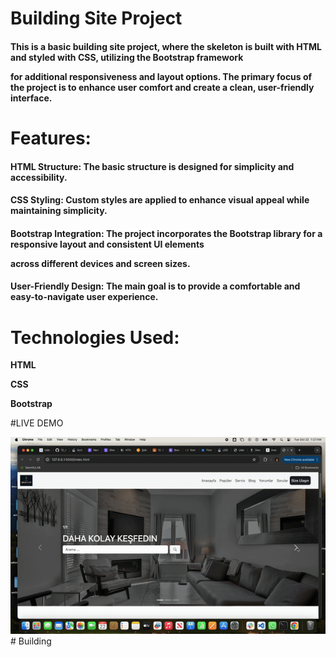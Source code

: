 # Building Site Project

<h4>This is a basic building site project, where the skeleton is built with HTML and styled with CSS, utilizing the Bootstrap framework

for additional responsiveness and layout options. The primary focus of the project is to enhance user comfort and create a clean, user-friendly interface.</h4>

<h1>Features:</h1>

<h4><b>HTML Structure:</b>  The basic structure is designed for simplicity and accessibility.</h4>


<h4><b>CSS Styling:</b>  Custom styles are applied to enhance visual appeal while maintaining simplicity.</h4>


<h4><b>Bootstrap Integration:</b>  The project incorporates the Bootstrap library for a responsive layout and consistent UI elements 

across different devices and screen sizes.</h4>

<h4><b>User-Friendly Design:</b>  The main goal is to provide a comfortable and easy-to-navigate user experience.</h4>

<h1>Technologies Used:</h1><b>

HTML

CSS

Bootstrap</b>

#LIVE DEMO

![](building.gif)# Building

